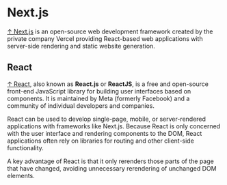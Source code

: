 # Next.js

[↑ Next.js](https://nextjs.org) is an open-source web development framework created by the private company Vercel providing React-based web applications with server-side rendering and static website generation.

## React

[↑ React](https://react.dev), also known as **React.js** or **ReactJS**, is a free and open-source front-end JavaScript library for building user interfaces based on components. It is maintained by Meta (formerly Facebook) and a community of individual developers and companies.

React can be used to develop single-page, mobile, or server-rendered applications with frameworks like Next.js. Because React is only concerned with the user interface and rendering components to the DOM, React applications often rely on libraries for routing and other client-side functionality.

A key advantage of React is that it only rerenders those parts of the page that have changed, avoiding unnecessary rerendering of unchanged DOM elements.
